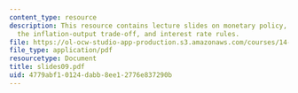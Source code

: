 ```yaml
---
content_type: resource
description: This resource contains lecture slides on monetary policy, time consistency,
  the inflation-output trade-off, and interest rate rules.
file: https://ol-ocw-studio-app-production.s3.amazonaws.com/courses/14-452-macroeconomic-theory-ii-spring-2007/4779abf10124dabb8ee12776e837290b_slides09.pdf
file_type: application/pdf
resourcetype: Document
title: slides09.pdf
uid: 4779abf1-0124-dabb-8ee1-2776e837290b
---
```

